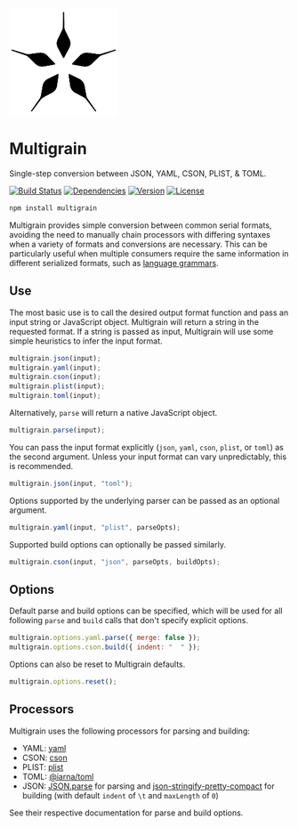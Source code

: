 <img alt="Multigrain logo" src="img/logo.png" width="195px" height = "195px" />

# Multigrain

Single-step conversion between JSON, YAML, CSON, PLIST, & TOML.

[![Build Status](https://dev.azure.com/agorischek/packages/_apis/build/status/Multigrain/Multigrain%20CI?branchName=master)](https://dev.azure.com/agorischek/packages/_build/latest?definitionId=5&branchName=master)
[![Dependencies](https://img.shields.io/depfu/agorischek/multigrain.svg)](https://depfu.com/repos/agorischek/multigrain)
[![Version](https://img.shields.io/npm/v/multigrain.svg)](https://www.npmjs.com/package/multigrain)
[![License](https://img.shields.io/github/license/agorischek/multigrain.svg)](https://github.com/agorischek/multigrain/blob/master/LICENSE)

```sh
npm install multigrain
```

Multigrain provides simple conversion between common serial formats, avoiding the need to manually chain processors with differing syntaxes when a variety of formats and conversions are necessary. This can be particularly useful when multiple consumers require the same information in different serialized formats, such as [language grammars](http://docs.sublimetext.info/en/latest/reference/syntaxdefs.html).

## Use

The most basic use is to call the desired output format function and pass an input string or JavaScript object. Multigrain will return a string in the requested format. If a string is passed as input, Multigrain will use some simple heuristics to infer the input format.

```js
multigrain.json(input);
multigrain.yaml(input);
multigrain.cson(input);
multigrain.plist(input);
multigrain.toml(input);
```

Alternatively, `parse` will return a native JavaScript object.

```js
multigrain.parse(input);
```

You can pass the input format explicitly (`json`, `yaml`, `cson`, `plist`, or `toml`) as the second argument. Unless your input format can vary unpredictably, this is recommended.

```js
multigrain.json(input, "toml");
```

Options supported by the underlying parser can be passed as an optional argument.

```js
multigrain.yaml(input, "plist", parseOpts);
```

Supported build options can optionally be passed similarly.

```js
multigrain.cson(input, "json", parseOpts, buildOpts);
```

## Options

Default parse and build options can be specified, which will be used for all following `parse` and `build` calls that don't specify explicit options.

```js
multigrain.options.yaml.parse({ merge: false });
multigrain.options.cson.build({ indent: "  " });
```

Options can also be reset to Multigrain defaults.

```js
multigrain.options.reset();
```

## Processors

Multigrain uses the following processors for parsing and building:

- YAML: [yaml](https://www.npmjs.com/package/yaml)
- CSON: [cson](https://www.npmjs.com/package/cson)
- PLIST: [plist](https://www.npmjs.com/package/plist)
- TOML: [@iarna/toml](https://www.npmjs.com/package/@iarna/toml)
- JSON: [JSON.parse](https://developer.mozilla.org/en-US/docs/Web/JavaScript/Reference/Global_Objects/JSON/parse) for parsing and [json-stringify-pretty-compact](https://www.npmjs.com/package/json-stringify-pretty-compact) for building (with default `indent` of `\t` and `maxLength` of `0`)

See their respective documentation for parse and build options.
